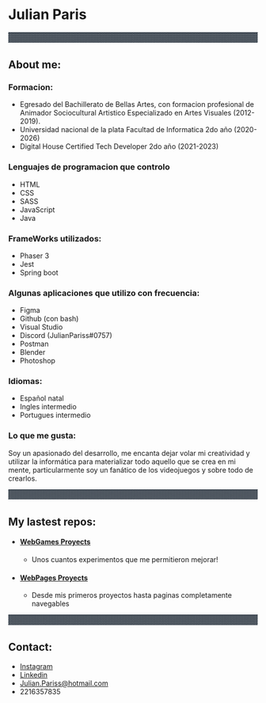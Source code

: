 # Julian Paris

<div>
    <img src="img/Guardaanim2.gif" alt="Guarda">
</div>



## About me:
  ### Formacion:
  * Egresado del Bachillerato de Bellas Artes, con formacion profesional de Animador Sociocultural Artistico Especializado en Artes Visuales (2012-2019).
  * Universidad nacional de la plata Facultad de Informatica 2do año (2020-2026)
  * Digital House Certified Tech Developer 2do año (2021-2023)
  ### Lenguajes de programacion que controlo
  * HTML
  * CSS
  * SASS
  * JavaScript
  * Java
  ### FrameWorks utilizados:
  * Phaser 3
  * Jest
  * Spring boot
  ### Algunas aplicaciones que utilizo con frecuencia:
  * Figma
  * Github (con bash)
  * Visual Studio
  * Discord (JulianPariss#0757)
  * Postman
  * Blender
  * Photoshop
  ### Idiomas: 
  * Español natal
  * Ingles intermedio
  * Portugues intermedio
    
  ### Lo que me gusta:  
<p> Soy un apasionado del desarrollo, me encanta dejar volar mi creatividad y utilizar la informática para materializar todo aquello 
    que se crea en mi mente, particularmente soy un fanático de los videojuegos y sobre todo de crearlos. </p>
    
<div>
    <img src="img/Guardaanim2.gif# alt="Guarda">
</div>
                                               
## My lastest repos:                                              
 
 * #### [WebGames Proyects](https://github.com/JulianPariss/WebGames)
   * Unos cuantos experimentos que me permitieron mejorar!                                             
 * #### [WebPages Proyects](https://github.com/JulianPariss/WebPages)  
   * Desde mis primeros proyectos hasta paginas completamente navegables                                             
                                                         
<div>
    <img src="img/Guardaanim2.gif# alt="Guarda">
</div>   

## Contact: 
 * [Instagram](https://www.instagram.com/julian_pariss/)
 * [Linkedin](https://www.linkedin.com/in/julian-paris-1ab483218/)
 * Julian.Pariss@hotmail.com
 * 2216357835
